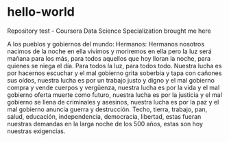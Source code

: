 # hello-world
Repository test - Coursera Data Science Specialization brought me here 

A los pueblos y gobiernos del mundo:
Hermanos:
Hermanos nosotros nacimos de la noche
en ella vivimos
y moriremos en ella
pero la luz será mañana para los más,
para todos aquellos que hoy lloran la noche,
para quienes se niega el día.
Para todos la luz,
para todos todo.
Nuestra lucha es por hacernos escuchar y el mal gobierno
grita soberbia y tapa con cañones sus oídos,
nuestra lucha es por un trabajo justo y digno y el mal gobierno compra y vende cuerpos y vergüenza,
nuestra lucha es por la vida y el mal gobierno oferta muerte como futuro,
nuestra lucha es por la justicia y el mal gobierno se llena de criminales y asesinos,
nuestra lucha es por la paz y el mal gobierno anuncia guerra y destrucción.
Techo, tierra, trabajo, pan, salud, educación, independencia, democracia, libertad,
estas fueran nuestras demandas en la larga noche de los 500 años,
estas son hoy nuestras exigencias.
